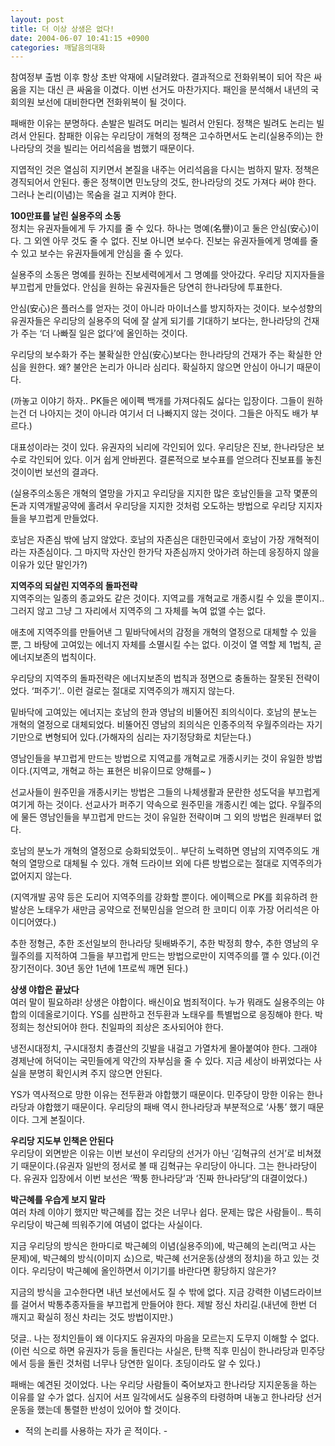 ```yaml
---
layout: post
title: 더 이상 상생은 없다!
date: 2004-06-07 10:41:15 +0900
categories: 깨달음의대화
---
```

참여정부 출범 이후 항상 초반 악재에 시달려왔다. 결과적으로 전화위복이 되어 작은 싸움을 지는 대신 큰 싸움을 이겼다. 이번 선거도 마찬가지다. 패인을 분석해서 내년의 국회의원 보선에 대비한다면 전화위복이 될 것이다.    
  
패배한 이유는 분명하다. 손발은 빌려도 머리는 빌려서 안된다. 정책은 빌려도 논리는 빌려서 안된다. 참패한 이유는 우리당이 개혁의 정책은 고수하면서도 논리(실용주의)는 한나라당의 것을 빌리는 어리석음을 범했기 때문이다.    
  
지엽적인 것은 열심히 지키면서 본질을 내주는 어리석음을 다시는 범하지 말자. 정책은 경직되어서 안된다. 좋은 정책이면 민노당의 것도, 한나라당의 것도 가져다 써야 한다. 그러나 논리(이념)는 목숨을 걸고 지켜야 한다.    
  
**100만표를 날린 실용주의 소동**   
정치는 유권자들에게 두 가지를 줄 수 있다. 하나는 명예(名譽)이고 둘은 안심(安心)이다. 그 외엔 아무 것도 줄 수 없다. 진보 아니면 보수다. 진보는 유권자들에게 명예를 줄 수 있고 보수는 유권자들에게 안심을 줄 수 있다.    
  
실용주의 소동은 명예를 원하는 진보세력에게서 그 명예를 앗아갔다. 우리당 지지자들을 부끄럽게 만들었다. 안심을 원하는 유권자들은 당연히 한나라당에 투표한다.    
  
안심(安心)은 플러스를 얻자는 것이 아니라 마이너스를 방지하자는 것이다. 보수성향의 유권자들은 우리당의 실용주의 덕에 잘 살게 되기를 기대하기 보다는, 한나라당의 건재가 주는 ‘더 나빠질 일은 없다’에 올인하는 것이다.    
  
우리당의 보수화가 주는 불확실한 안심(安心)보다는 한나라당의 건재가 주는 확실한 안심을 원한다. 왜? 불안은 논리가 아니라 심리다. 확실하지 않으면 안심이 아니기 때문이다.    
  
(까놓고 이야기 하자.. PK들은 에이펙 백개를 가져다줘도 싫다는 입장이다. 그들이 원하는건 더 나아지는 것이 아니라 여기서 더 나빠지지 않는 것이다. 그들은 아직도 배가 부르다.)    
  
대표성이라는 것이 있다. 유권자의 뇌리에 각인되어 있다. 우리당은 진보, 한나라당은 보수로 각인되어 있다. 이거 쉽게 안바뀐다. 결론적으로 보수표를 얻으려다 진보표를 놓친 것이이번 보선의 결과다.    
  
(실용주의소동은 개혁의 열망을 가지고 우리당을 지지한 많은 호남인들을 고작 몇푼의 돈과 지역개발공약에 홀려서 우리당을 지지한 것처럼 오도하는 방법으로 우리당 지지자들을 부끄럽게 만들었다.    
  
호남은 자존심 밖에 남지 않았다. 호남의 자존심은 대한민국에서 호남이 가장 개혁적이라는 자존심이다. 그 마지막 자산인 한가닥 자존심까지 앗아가려 하는데 응징하지 않을 이유가 있단 말인가?)    
  
**지역주의 되살린 지역주의 돌파전략**   
지역주의는 일종의 종교와도 같은 것이다. 지역교를 개혁교로 개종시킬 수 있을 뿐이지.. 그러지 않고 그냥 그 자리에서 지역주의 그 자체를 녹여 없앨 수는 없다.    
  
애초에 지역주의를 만들어낸 그 밑바닥에서의 감정을 개혁의 열정으로 대체할 수 있을 뿐, 그 바탕에 고여있는 에너지 자체를 소멸시킬 수는 없다. 이것이 열 역할 제 1법칙, 곧 에너지보존의 법칙이다.    
  
우리당의 지역주의 돌파전략은 에너지보존의 법칙과 정면으로 충돌하는 잘못된 전략이었다. ‘퍼주기’.. 이런 걸로는 절대로 지역주의가 깨지지 않는다.    
  
밑바닥에 고여있는 에너지는 호남의 한과 영남의 비뚤어진 죄의식이다. 호남의 분노는 개혁의 열정으로 대체되었다. 비뚤어진 영남의 죄의식은 인종주의적 우월주의라는 자기기만으로 변형되어 있다.(가해자의 심리는 자기정당화로 치닫는다.)    
  
영남인들을 부끄럽게 만드는 방법으로 지역교를 개혁교로 개종시키는 것이 유일한 방법이다.(지역교, 개혁교 하는 표현은 비유이므로 양해를~ )    
  
선교사들이 원주민을 개종시키는 방법은 그들의 나체생활과 문란한 성도덕을 부끄럽게 여기게 하는 것이다. 선교사가 퍼주기 약속으로 원주민을 개종시킨 예는 없다. 우월주의에 물든 영남인들을 부끄럽게 만드는 것이 유일한 전략이며 그 외의 방법은 원래부터 없다.    
  
호남의 분노가 개혁의 열정으로 승화되었듯이.. 부단히 노력하면 영남의 지역주의도 개혁의 열망으로 대체될 수 있다. 개혁 드라이브 외에 다른 방법으로는 절대로 지역주의가 없어지지 않는다.    
  
(지역개발 공약 등은 도리어 지역주의를 강화할 뿐이다. 에이펙으로 PK를 회유하려 한 발상은 노태우가 새만금 공약으로 전북민심을 얻으려 한 코미디 이후 가장 어리석은 아이디어였다.)    
  
추한 정형근, 추한 조선일보의 한나라당 뒷배봐주기, 추한 박정희 향수, 추한 영남의 우월주의를 지적하여 그들을 부끄럽게 만드는 방법으로만이 지역주의를 깰 수 있다.(이건 장기전이다. 30년 동안 1년에 1프로씩 깨면 된다.)    
  
**상생 야합은 끝났다**   
여러 말이 필요하랴! 상생은 야합이다. 배신이요 범죄적이다. 누가 뭐래도 실용주의는 야합의 이데올로기이다. YS를 심판하고 전두환과 노태우를 특별법으로 응징해야 한다. 박정희는 청산되어야 한다. 친일파의 죄상은 조사되어야 한다.    
  
냉전시대정치, 구시대정치 총결산의 깃발을 내걸고 가열차게 몰아붙여야 한다. 그래야 경제난에 허덕이는 국민들에게 약간의 자부심을 줄 수 있다. 지금 세상이 바뀌었다는 사실을 분명히 확인시켜 주지 않으면 안된다.    
  
YS가 역사적으로 망한 이유는 전두환과 야합했기 때문이다. 민주당이 망한 이유는 한나라당과 야합했기 때문이다. 우리당의 패배 역시 한나라당과 부분적으로 ‘사통’ 했기 때문이다. 그게 본질이다.    
  
**우리당 지도부 인책은 안된다**   
우리당이 외면받은 이유는 이번 보선이 우리당의 선거가 아닌 ‘김혁규의 선거’로 비쳐졌기 때문이다.(유권자 일반의 정서로 볼 때 김혁규는 우리당이 아니다. 그는 한나라당이다. 유권자 입장에서 이번 보선은 ‘짝퉁 한나라당’과 ‘진짜 한나라당’의 대결이었다.)    
  
**박근혜를 우습게 보지 말라**   
여러 차례 이야기 했지만 박근혜를 잡는 것은 너무나 쉽다. 문제는 많은 사람들이.. 특히 우리당이 박근혜 띄워주기에 여념이 없다는 사실이다.    
  
지금 우리당의 방식은 한마디로 박근혜의 이념(실용주의)에, 박근혜의 논리(먹고 사는 문제)에, 박근혜의 방식(이미지 쇼)으로, 박근혜 선거운동(상생의 정치)을 하고 있는 것이다. 우리당이 박근혜에 올인하면서 이기기를 바란다면 황당하지 않은가?    
  
지금의 방식을 고수한다면 내년 보선에서도 질 수 밖에 없다. 지금 강력한 이념드라이브를 걸어서 박통추종자들을 부끄럽게 만들어야 한다. 제발 정신 차리길.(내년에 한번 더 깨지고 확실히 정신 차리는 것도 방법이지만.) 
  
  
덧글.. 나는 정치인들이 왜 이다지도 유권자의 마음을 모르는지 도무지 이해할 수 없다. (이런 식으로 하면 유권자가 등을 돌린다는 사실은, 탄핵 직후 민심이 한나라당과 민주당에서 등을 돌린 것처럼 너무나 당연한 일이다. 초딩이라도 알 수 있다.) 
  
  
패배는 예견된 것이었다. 나는 우리당 사람들이 죽어보자고 한나라당 지지운동을 하는 이유를 알 수가 없다. 심지어 서프 일각에서도 실용주의 타령하며 내놓고 한나라당 선거운동을 했는데 통렬한 반성이 있어야 할 것이다.    
  
- 적의 논리를 사용하는 자가 곧 적이다. -